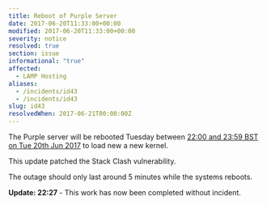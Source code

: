 ```yaml
---
title: Reboot of Purple Server
date: 2017-06-20T11:33:00+00:00
modified: 2017-06-20T11:33:00+00:00
severity: notice
resolved: true
section: issue
informational: "true"
affected:
  - LAMP Hosting
aliases:
  - /incidents/id43
  - /incidents/id43
slug: id43
resolvedWhen: 2017-06-21T00:00:00Z
---
```


The Purple server will be rebooted Tuesday between [22:00 and 23:59 BST on Tue 20th Jun 2017](https://www.timeanddate.com/worldclock/fixedtime.html?iso=20170620T21&ah=2) to load new a new kernel.

This update patched the Stack Clash vulnerability.

The outage should only last around 5 minutes while the systems reboots.

**Update: 22:27** -  This work has now been completed without incident.

